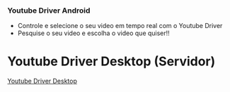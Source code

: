 ### Youtube Driver Android

- Controle e selecione o seu video em tempo real com o Youtube Driver
- Pesquise o seu video e escolha o video que quiser!!

# Youtube Driver Desktop (Servidor)

[Youtube Driver Desktop](https://github.com/ThiagoFelicioAlves/YoutubeDriver_Desktop "Youtube Driver Desktop")
